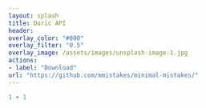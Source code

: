 ```yaml
---
layout: splash
title: Doric API
header:
overlay_color: "#000"
overlay_filter: "0.5"
overlay_image: /assets/images/unsplash-image-1.jpg
actions:
- label: "Download"
url: "https://github.com/mmistakes/minimal-mistakes/"
---
```


```scala mdoc
1 + 1
```
